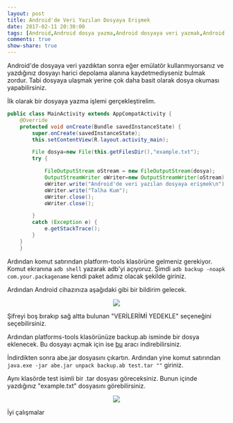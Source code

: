 ```yaml
---
layout: post
title: Android'de Veri Yazılan Dosyaya Erişmek
date: 2017-02-11 20:30:00
tags: [Android,Android dosya yazma,Android dosyaya veri yazmak,Android backup.ab]
comments: true
show-share: true
---
```


Android'de dosyaya veri yazdıktan sonra eğer emülatör kullanmıyorsanız ve yazdığınız dosyayı harici depolama alanına kaydetmediyseniz bulmak zordur. Tabi dosyaya ulaşmak yerine çok daha basit olarak dosya okuması yapabilirsiniz.

İlk olarak bir dosyaya yazma işlemi gerçekleştirelim.

```java
public class MainActivity extends AppCompatActivity {
    @Override
    protected void onCreate(Bundle savedInstanceState) {
        super.onCreate(savedInstanceState);
        this.setContentView(R.layout.activity_main);

        File dosya=new File(this.getFilesDir(),"example.txt");
        try {

            FileOutputStream oStream = new FileOutputStream(dosya);
            OutputStreamWriter oWriter=new OutputStreamWriter(oStream);
            oWriter.write("Android'de veri yazılan dosyaya erişmek\n");
            oWriter.write("Talha Kum");
            oWriter.close();
            oWriter.close();

        }
        catch (Exception e) {
            e.getStackTrace();
        }
    }
    }
```

Ardından komut satırından platform-tools klasörüne gelmeniz gerekiyor. Komut ekranına `adb shell` yazarak adb'yi açıyoruz. 
Şimdi `adb backup -noapk com.your.packagename` kendi paket adınız olacak şekilde giriniz.

Ardından Android cihazınıza aşağıdaki gibi bir bildirim gelecek.

 <p align="center">
  <img src="https://raw.githubusercontent.com/talhakum/talhakum.github.io/master/img/androidyedekleme.png"/>
</p>

Şifreyi boş bırakıp sağ altta bulunan "VERİLERİMİ YEDEKLE" seçeneğini seçebilirsiniz.

Ardından platforms-tools klasörünüze backup.ab isminde bir dosya eklenecek. Bu dosyayı açmak için ise [bu](https://sourceforge.net/projects/adbextractor/) aracı indirebilirsiniz.  

İndirdikten sonra abe.jar dosyasını çıkartın. Ardından yine komut satırından `java.exe -jar abe.jar unpack backup.ab test.tar ""` giriniz.

Aynı klasörde test isimli bir .tar dosyası göreceksiniz. Bunun içinde yazdığınız "example.txt" dosyasını görebilirsiniz.

 <p align="center">
  <img src="https://raw.githubusercontent.com/talhakum/talhakum.github.io/master/img/androidyazi.png"/>
</p>

İyi çalışmalar
